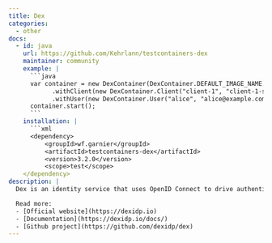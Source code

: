```yaml
---
title: Dex
categories:
  - other
docs:
  - id: java
    url: https://github.com/Kehrlann/testcontainers-dex
    maintainer: community
    example: |
      ```java
      var container = new DexContainer(DexContainer.DEFAULT_IMAGE_NAME.withTag(DexContainer.DEFAULT_TAG))
            .withClient(new DexContainer.Client("client-1", "client-1-secret", "https://one.example.com/authorized"))
            .withUser(new DexContainer.User("alice", "alice@example.com", "alice-password"));
      container.start();
      ```
    installation: |
      ```xml
      <dependency>
          <groupId>wf.garnier</groupId>
          <artifactId>testcontainers-dex</artifactId>
          <version>3.2.0</version>
          <scope>test</scope>
    </dependency>
description: |
  Dex is an identity service that uses OpenID Connect to drive authentication for other apps.

  Read more:
  - [Official website](https://dexidp.io)
  - [Documentation](https://dexidp.io/docs/)
  - [Github project](https://github.com/dexidp/dex)
---
```

